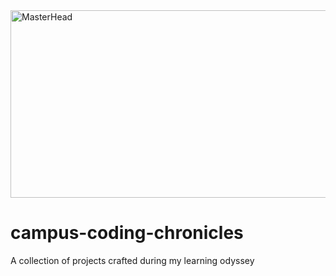 <img src="https://old.disruptafrica.com/wp-content/uploads/2015/09/wethinkcode.png" alt="MasterHead" height="300" width="800">

# campus-coding-chronicles
A collection of projects crafted during my learning odyssey
